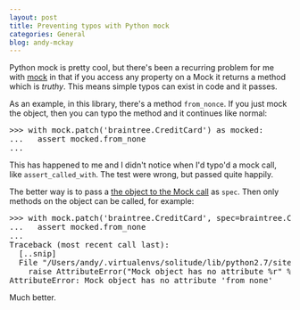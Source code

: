 ```yaml
---
layout: post
title: Preventing typos with Python mock
categories: General
blog: andy-mckay
---
```


Python mock is pretty cool, but there's been a recurring problem for me with <a href="https://docs.python.org/3/library/unittest.mock.html#module-unittest.mock">mock</a>
in that if you access any property on a Mock it returns a method which is *truthy*. This means
simple typos can exist in code and it passes.

As an example, in this library, there's a method <code>from_nonce</code>. If you just mock the object, then you can typo the method and it continues like normal:

<pre>
>>> with mock.patch('braintree.CreditCard') as mocked:
...   assert mocked.from_none
...
</pre>

This has happened to me and I didn't notice when I'd typo'd a mock call, like <code>assert_called_with</code>. The test were wrong, but passed quite happily.

The better way is to pass a <a href="https://docs.python.org/3/library/unittest.mock.html#the-mock-class">the object to the Mock call</a> as <code>spec</code>. Then only methods on the object can be called, for example:

<pre>
>>> with mock.patch('braintree.CreditCard', spec=braintree.CreditCard) as mocked:
...   assert mocked.from_none
...
Traceback (most recent call last):
  [..snip]
  File "/Users/andy/.virtualenvs/solitude/lib/python2.7/site-packages/mock.py", line 658, in __getattr__
    raise AttributeError("Mock object has no attribute %r" % name)
AttributeError: Mock object has no attribute 'from_none'
</pre>

Much better.
